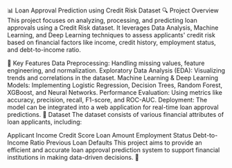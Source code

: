 📊 Loan Approval Prediction using Credit Risk Dataset
🔍 Project Overview
This project focuses on analyzing, processing, and predicting loan approvals using a Credit Risk dataset. It leverages Data Analysis, Machine Learning, and Deep Learning techniques to assess applicants' credit risk based on financial factors like income, credit history, employment status, and debt-to-income ratio.

📌 Key Features
Data Preprocessing: Handling missing values, feature engineering, and normalization.
Exploratory Data Analysis (EDA): Visualizing trends and correlations in the dataset.
Machine Learning & Deep Learning Models: Implementing Logistic Regression, Decision Trees, Random Forest, XGBoost, and Neural Networks.
Performance Evaluation: Using metrics like accuracy, precision, recall, F1-score, and ROC-AUC.
Deployment: The model can be integrated into a web application for real-time loan approval predictions.
📂 Dataset
The dataset consists of various financial attributes of loan applicants, including:

Applicant Income
Credit Score
Loan Amount
Employment Status
Debt-to-Income Ratio
Previous Loan Defaults
This project aims to provide an efficient and accurate loan approval prediction system to support financial institutions in making data-driven decisions. 🚀
  


